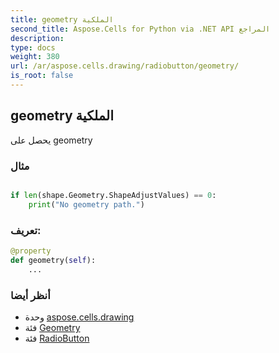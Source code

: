 ```yaml
---
title: geometry الملكية
second_title: Aspose.Cells for Python via .NET API المراجع
description:
type: docs
weight: 380
url: /ar/aspose.cells.drawing/radiobutton/geometry/
is_root: false
---
```

##  geometry الملكية

يحصل على geometry

###  مثال

```python

if len(shape.Geometry.ShapeAdjustValues) == 0:
    print("No geometry path.")

```
###  تعريف:
```python
@property
def geometry(self):
    ...
```

###  أنظر أيضا
* وحدة [aspose.cells.drawing](../../)
* فئة [Geometry](/cells/python-net/ar/aspose.cells.drawing/geometry)
* فئة [RadioButton](/cells/python-net/ar/aspose.cells.drawing/radiobutton)
